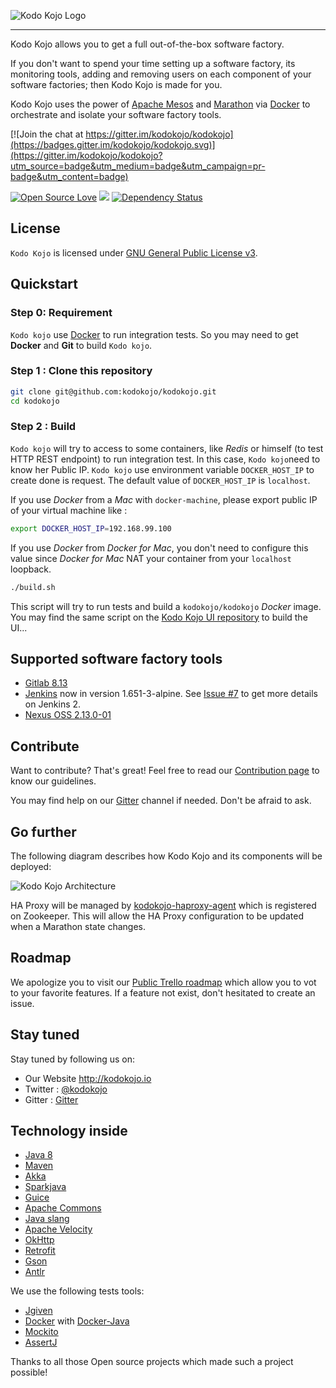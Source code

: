 ![Kodo Kojo Logo](doc/images/logo-kodokojo-baseline-black1.png)

---

Kodo Kojo allows you to get a full out-of-the-box software factory.

If you don't want to spend your time setting up a software factory, its monitoring tools, adding and removing users on each component of your software factories; then Kodo Kojo is made for you.

Kodo Kojo uses the power of [Apache Mesos](http://mesos.apache.org/) and [Marathon](https://mesosphere.github.io/marathon/) via [Docker](https://www.docker.com/) to orchestrate and isolate your software factory tools.

[![Join the chat at https://gitter.im/kodokojo/kodokojo](https://badges.gitter.im/kodokojo/kodokojo.svg)](https://gitter.im/kodokojo/kodokojo?utm_source=badge&utm_medium=badge&utm_campaign=pr-badge&utm_content=badge)

[![Open Source Love](https://badges.frapsoft.com/os/v2/open-source.svg?v=103)](https://github.com/ellerbrock/open-source-badge/) [![](https://img.shields.io/badge/License-GPLv3-blue.svg?style=flat)](http://www.gnu.org/licenses/gpl-3.0.en.html)  [![Dependency Status](https://dependencyci.com/github/kodokojo/kodokojo/badge)](https://dependencyci.com/github/kodokojo/kodokojo)

License
------

`Kodo Kojo` is licensed under [GNU General Public License v3](http://www.gnu.org/licenses/gpl-3.0.en.html).

Quickstart
------

### Step 0: Requirement

`Kodo kojo` use [Docker](https://www.docker.com/) to run integration tests. So you may need to get **Docker** and **Git** to build `Kodo kojo`.

### Step 1 : Clone this repository

```bash
git clone git@github.com:kodokojo/kodokojo.git
cd kodokojo
```

### Step 2 : Build

`Kodo kojo` will try to access to some containers, like *Redis* or himself (to test HTTP REST endpoint) to run integration test. In this case, `Kodo kojo`need to know her Public IP.
`Kodo kojo` use environment variable `DOCKER_HOST_IP` to create done is request. The default value of `DOCKER_HOST_IP` is `localhost`.

If you use *Docker* from a *Mac* with `docker-machine`, please export public IP of your virtual machine like :
```bash
export DOCKER_HOST_IP=192.168.99.100
```  

If you use *Docker* from *Docker for Mac*, you don't need to configure this value since *Docker for Mac* NAT your container from your `localhost` loopback.
   
```bash
./build.sh
```

This script will try to run tests and build a `kodokojo/kodokojo` *Docker* image. You may find the same script on the [Kodo Kojo UI repository](https://github.com/kodokojo/kodokojo-ui/) to build the UI...

## Supported software factory tools

* [Gitlab 8.13](http://gitlab.com/)
* [Jenkins](https://jenkins.io/) now in version 1.651-3-alpine. See [Issue #7](https://github.com/kodokojo/kodokojo/issues/7) to get more details on Jenkins 2.
* [Nexus OSS 2.13.0-01](http://www.sonatype.com/nexus-repository-oss)

Contribute
------

Want to contribute? That's great! Feel free to read our [Contribution page](CONTRIBUTE.md) to know our guidelines.

You may find help on our [Gitter](https://gitter.im/kodokojo/kodokojo) channel if needed. Don't be afraid to ask.

## Go further

The following diagram describes how Kodo Kojo and its components will be deployed:

![Kodo Kojo Architecture](doc/images/kodokojo-architecture.png)

HA Proxy will be managed by [kodokojo-haproxy-agent](https://github.com/kodokojo/kodokojo-haproxy-agent) which is registered on Zookeeper.
This will allow the HA Proxy configuration to be updated when a Marathon state changes.

Roadmap
------

We apologize you to visit our [Public Trello roadmap](https://trello.com/b/3xNdZBXq/kodo-kojo-public-roadmap) which allow you to vot to your favorite features.
If a feature not exist, don't hesitated to create an issue.

## Stay tuned

Stay tuned by following us on:

* Our Website http://kodokojo.io
* Twitter : [@kodokojo](http://twitter.com/kodokojo)
* Gitter : [Gitter](https://gitter.im/kodokojo/kodokojo) 

## Technology inside

* [Java 8](http://java.com)
* [Maven](https://maven.apache.org/)
* [Akka](http://akka.io)
* [Sparkjava](http://sparkjava.com/)
* [Guice](https://github.com/google/guice)
* [Apache Commons](https://commons.apache.org/)
* [Java slang](http://www.javaslang.io/)
* [Apache Velocity](http://velocity.apache.org/)
* [OkHttp](http://square.github.io/okhttp/)
* [Retrofit](http://square.github.io/retrofit/)
* [Gson](https://github.com/google/gson)
* [Antlr](http://www.antlr.org/)

We use the following tests tools:

* [Jgiven](http://jgiven.org/)
* [Docker](https://www.docker.com/) with [Docker-Java](https://github.com/docker-java/docker-java)
* [Mockito](http://mockito.org/)
* [AssertJ](http://joel-costigliola.github.io/assertj/)

Thanks to all those Open source projects which made such a project possible!
